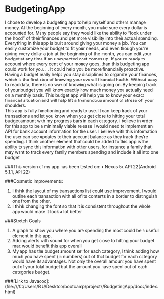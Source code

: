 # BudgetingApp
I chose to develop a budgeting app to help myself and others manage money.  At the beginning of every month, you make sure every dollar is accounted for.  Many people say they would like the ability to “look under the hood” of their finances and get more visibility into their actual spending.  Everything in this app is built around giving your money a job.   You can easily customize your budget to fit your needs, and even though you’re giving every dollar a job at the beginning of the month, you can edit your budget at any time if an unexpected cost comes up.   If you’re ready to account where every cent of your money goes, than this budgeting app could work for you. . .  It could help you be more financially proactive.  Having a budget really helps you stay disciplined to organize your finances, which is the first step of knowing your overall financial health.  Without easy to read data, there is no way of knowing what is going on.  By keeping track of your budget you will know exactly how much money you actually need on a monthly basis.  This budget app will help you to know your exact financial situation and will help lift a tremendous amount of stress off your shoulders.  
	This app is fully functioning and ready to use.  It can keep track of your transactions and let you know when you get close to hitting your total budget amount with my progress bars in each category.  I believe in order for this app to be a minimally viable release I would need to implement an API for bank account information for the user.  I believe with this information the user can see updates to their account balance as they track they’re spending.  I think another element that could be added to this app is the ability to sync this information with other users, for instance a family that may want to track every family members spending and include it all into one budget.  
 
 ###This version of my app has been tested on:
•	Nexus 5x API 22(Android 5.1.1, API 22)

###Cosmetic improvements:
1.	 I think the layout of my transactions list could use improvement.  I would outline each transaction with all of its contents in a border to distinguish one from the other.  
2.	I think changing the font so that it is consistent throughout the whole app would make it look a lot better.

###Stretch Goals

1.	A graph to show you where you are spending the most could be a useful element in this app. 
2.	Adding alerts with sound for when you get close to hitting your budget max would benefit this app overall. 
3.	My app has the budget amount set for each category, I think adding how much you have spent (in numbers) out of that budget for each category would have its advantages.  Not only the overall amount you have spent out of your total budget but the amount you have spent out of each categories budget.  


###[Link to Javadoc]: (file:///C:/Users/BIU/Desktop/bootcamp/projects/BudgetingApp/docs/index.html)


